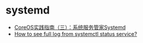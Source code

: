# systemd

* [CoreOS实践指南（三）：系统服务管家Systemd](http://www.csdn.net/article/2015-01-08/2823477/1)
* [How to see full log from systemctl status service?](https://unix.stackexchange.com/questions/225401/how-to-see-full-log-from-systemctl-status-service)

